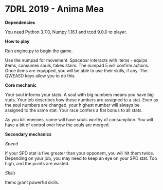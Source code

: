 # 7DRL 2019 - Anima Mea

__Dependencies__

You need Python 3.7.0, Numpy 1.16.1 and tcod 9.0.0 to player.

__How to play__

Run engine.py to begin the game.

Use the numpad for movement. Spacebar interacts with items - equips items, consumes souls, takes stairs. The numpad 5 will confirm actions.
Once items are equipped, you will be able to use their skills, if any. The QWEASD keys allow you to do this.

__Core mechanic__

Your soul informs your stats. A soul with big numbers means you have big stats. 
Your job describes how these numbers are assigned to a stat. Even as the soul numbers are changed, your highest number will always be assigned to the same stat.
Your race confers a flat bonus to all stats.

As you kill enemies, some will have souls worthy of consumption. You will have a bit of control over how the souls are merged.

__Secondary mechanics__

_Speed_

If your SPD stat is five greater than your opponent, you will hit them twice. Depending on your job, you may need to keep an eye on your SPD stat. Too high, and the points are wasted.

_Skills_

Items grant powerful skills.